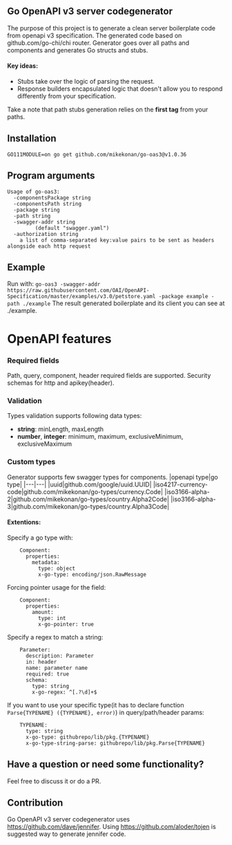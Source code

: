 Go OpenAPI v3 server codegenerator
----------------------------------------
The purpose of this project is to generate a clean server boilerplate code from openapi v3 specification. The generated code based on github.com/go-chi/chi router. Generator goes over all paths and components and generates Go structs and stubs. 

#### Key ideas:
- Stubs take over the logic of parsing the request.
- Response builders encapsulated logic that doesn't allow you to respond differently from your specification.

Take a note that path stubs generation relies on the **first tag** from your paths.
## Installation
```
GO111MODULE=on go get github.com/mikekonan/go-oas3@v1.0.36
```
## Program arguments
```
Usage of go-oas3:
  -componentsPackage string
  -componentsPath string
  -package string
  -path string
  -swagger-addr string
    	 (default "swagger.yaml")
  -authorization string 
    a list of comma-separated key:value pairs to be sent as headers alongside each http request

```
## Example
Run with: ```go-oas3 -swagger-addr https://raw.githubusercontent.com/OAI/OpenAPI-Specification/master/examples/v3.0/petstore.yaml -package example -path ./example```
The result generated boilerplate and its client you can see at ./example.

# OpenAPI features
### Required fields
Path, query, component, header required fields are supported. Security schemas for http and apikey(header).

### Validation
Types validation supports following data types:
- **string**: minLength, maxLength
- **number**, **integer**: minimum, maximum, exclusiveMinimum, exclusiveMaximum

### Custom types
Generator supports few swagger types for components. 
|openapi type|go type|
|---|---|
|uuid|github.com/google/uuid.UUID|
|iso4217-currency-code|github.com/mikekonan/go-types/currency.Code|
|iso3166-alpha-2|github.com/mikekonan/go-types/country.Alpha2Code|
|iso3166-alpha-3|github.com/mikekonan/go-types/country.Alpha3Code|

#### Extentions:
Specify a go type with:
```
    Component:
      properties:
        metadata:
          type: object
          x-go-type: encoding/json.RawMessage
```

Forcing pointer usage for the field:
```
    Component:
      properties:
        amount:
          type: int
          x-go-pointer: true
```

Specify a regex to match a string:
```
    Parameter:
      description: Parameter
      in: header
      name: parameter name
      required: true
      schema:
        type: string
        x-go-regex: ^[.?\d]+$
```

If you want to use your specific type(it has to declare function ```Parse{TYPENAME} ({TYPENAME}, error)```) in query/path/header params:
```
    TYPENAME:
      type: string
      x-go-type: githubrepo/lib/pkg.{TYPENAME}
      x-go-type-string-parse: githubrepo/lib/pkg.Parse{TYPENAME}
```

## Have a question or need some functionality?
Feel free to discuss it or do a PR.

## Contribution
Go OpenAPI v3 server codegenerator uses https://github.com/dave/jennifer. 
Using https://github.com/aloder/tojen is suggested way to generate jennifer code.
